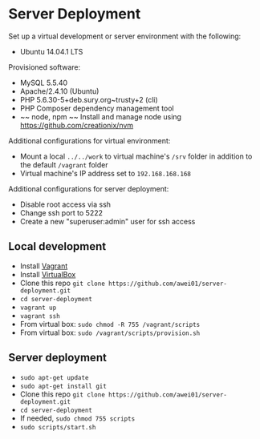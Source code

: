 # Server Deployment #

Set up a virtual development or server environment with the following:
* Ubuntu 14.04.1 LTS

Provisioned software:
* MySQL 5.5.40
* Apache/2.4.10 (Ubuntu)
* PHP 5.6.30-5+deb.sury.org~trusty+2 (cli)
* PHP Composer dependency management tool
* ~~ node, npm ~~ Install and manage node using https://github.com/creationix/nvm

Additional configurations for virtual environment:
* Mount a local `../../work` to virtual machine's `/srv` folder in addition to the default `/vagrant` folder
* Virtual machine's IP address set to `192.168.168.168`

Additional configurations for server deployment:
* Disable root access via ssh
* Change ssh port to 5222
* Create a new "superuser:admin" user for ssh access

## Local development ##
* Install [Vagrant](http://www.vagrantup.com)
* Install [VirtualBox](https://www.virtualbox.org/)
* Clone this repo `git clone https://github.com/awei01/server-deployment.git`
* `cd server-deployment`
* `vagrant up`
* `vagrant ssh`
* From virtual box: `sudo chmod -R 755 /vagrant/scripts`
* From virtual box: `sudo /vagrant/scripts/provision.sh`

## Server deployment ##
* `sudo apt-get update`
* `sudo apt-get install git`
* Clone this repo `git clone https://github.com/awei01/server-deployment.git`
* `cd server-deployment`
* If needed, `sudo chmod 755 scripts`
* `sudo scripts/start.sh`
